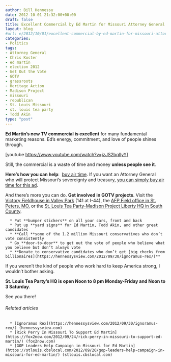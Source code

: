 ```yaml
---
author: Bill Hennessy
date: 2012-10-01 21:32:00+00:00
draft: false
title: Excellent Commercial by Ed Martin for Missouri Attorney General
layout: blog
#url: e/2012/10/01/excellent-commercial-by-ed-martin-for-missouri-attorney-general/
categories:
- Politics
tags:
- Attorney General
- Chris Koster
- ed martin
- election 2012
- Get Out the Vote
- GOTV
- grassroots
- Heritage Action
- Madison Project
- missouri
- republican
- St. Louis Missouri
- st. louis tea party
- Todd Akin
type: "post"
---
```


**Ed Martin’s new TV commercial is excellent** for many fundamental marketing reasons. Ed’s energy, commitment, and love of people shines through.

[youtube https://www.youtube.com/watch?v=jzJS2bqIlyY]

Still, the commercial is a waste of time and money **unless people see it**.

**Here’s how you can help**:  [buy air time](https://edmartinformissouri.com/wastenot). If you want an Attorney General who will protect Missouri’s sovereignty and treasury, [you can simply buy air time for this ad](https://edmartinformissouri.com/wastenot).

And there’s more you can do. **Get involved in GOTV projects**. Visit the [Victory Fieldhouse in Valley Park](https://www.facebook.com/pages/Victory-Fieldhouse/356762387723824) (141 at I-44), the [AFP Field office in St. Peters, MO](https://americansforprosperity.org/failingagenda/event/st-peters-missouri), or the [St. Louis Tea Party-Madison Project Liberty HQ in South County](https://stlouisteaparty.com/).



	  * Put **bumper stickers** on all your cars, front and back
	  * Put up **yard signs** for Ed Martin, Todd Akin, and other great candidates
	  * **Call **some of the 1.2 million Missouri conservatives who don’t vote consistently
	  * Go **door-to-door** to get out the vote of people who believe what you believe but don’t always vote
	  * **Donate to conservative candidates who don’t get [big checks from billionaires](https://hennessysview.com/2012/09/30/ignoramus-rex/)**

If you weren’t the kind of people who work hard to keep America strong, I wouldn’t bother asking.

**St. Louis Tea Party’s HQ is open Noon to 8 pm Monday-Friday and Noon to 3 Saturday**.

See you there!


###### Related articles





	  * [Ignoramus Rex](https://hennessysview.com/2012/09/30/ignoramus-rex/) (hennessysview.com)
	  * [Rick Perry In Missouri To Support Ed Martin](https://fox2now.com/2012/09/24/rick-perry-in-missouri-to-support-ed-martin/) (fox2now.com)
	  * [GOP Leaders Help Campaign in Missouri for Ed Martin](https://stlouis.cbslocal.com/2012/09/20/gop-leaders-help-campaign-in-missouri-for-ed-martin/) (stlouis.cbslocal.com)

